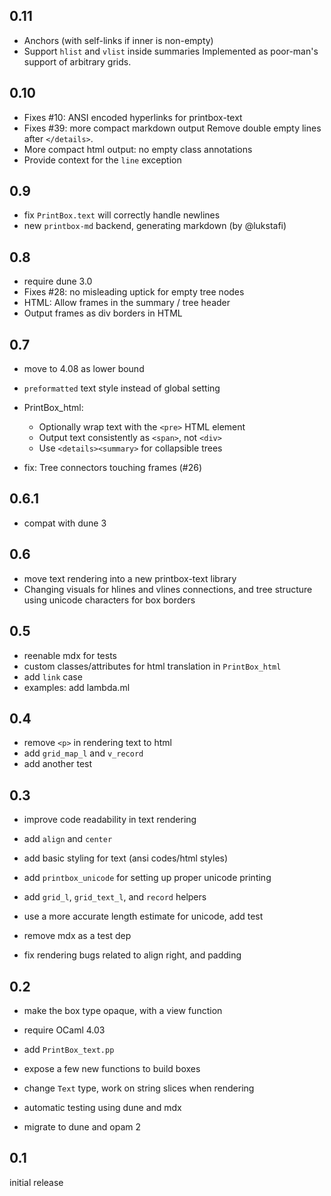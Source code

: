 
## 0.11

- Anchors (with self-links if inner is non-empty)
- Support `hlist` and `vlist` inside summaries Implemented as poor-man's support of arbitrary grids.

## 0.10

- Fixes #10: ANSI encoded hyperlinks for printbox-text
- Fixes #39: more compact markdown output Remove double empty lines after `</details>`.
- More compact html output: no empty class annotations
- Provide context for the `line` exception

## 0.9

- fix `PrintBox.text` will correctly handle newlines
- new `printbox-md` backend, generating markdown (by @lukstafi)

## 0.8

- require dune 3.0
- Fixes #28: no misleading uptick for empty tree nodes
- HTML: Allow frames in the summary / tree header
- Output frames as div borders in HTML

## 0.7

- move to 4.08 as lower bound
- `preformatted` text style instead of global setting
- PrintBox_html:
  * Optionally wrap text with the `<pre>` HTML element
  * Output text consistently as `<span>`, not `<div>`
  * Use `<details><summary>` for collapsible trees

- fix: Tree connectors touching frames (#26)

## 0.6.1

- compat with dune 3

## 0.6

- move text rendering into a new printbox-text library
- Changing visuals for hlines and vlines connections, and tree structure
  using unicode characters for box borders

## 0.5

- reenable mdx for tests
- custom classes/attributes for html translation in `PrintBox_html`
- add `link` case
- examples: add lambda.ml

## 0.4

- remove `<p>` in rendering text to html
- add `grid_map_l` and `v_record`
- add another test

## 0.3

- improve code readability in text rendering
- add `align` and `center`
- add basic styling for text (ansi codes/html styles)
- add `printbox_unicode` for setting up proper unicode printing
- add `grid_l`, `grid_text_l`, and `record` helpers

- use a more accurate length estimate for unicode, add test
- remove mdx as a test dep
- fix rendering bugs related to align right, and padding

## 0.2

- make the box type opaque, with a view function
- require OCaml 4.03

- add `PrintBox_text.pp`
- expose a few new functions to build boxes
- change `Text` type, work on string slices when rendering

- automatic testing using dune and mdx
- migrate to dune and opam 2

## 0.1

initial release
